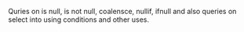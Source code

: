 Quries on is null, is not null, coalensce, nullif, ifnull and also queries on select into using conditions and other uses.
